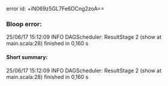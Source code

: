 error id: +iN069z5GL7Fe6DCng2zoA==
### Bloop error:

25/06/17 15:12:09 INFO DAGScheduler: ResultStage 2 (show at main.scala:28) finished in 0,160 s
#### Short summary: 

25/06/17 15:12:09 INFO DAGScheduler: ResultStage 2 (show at main.scala:28) finished in 0,160 s